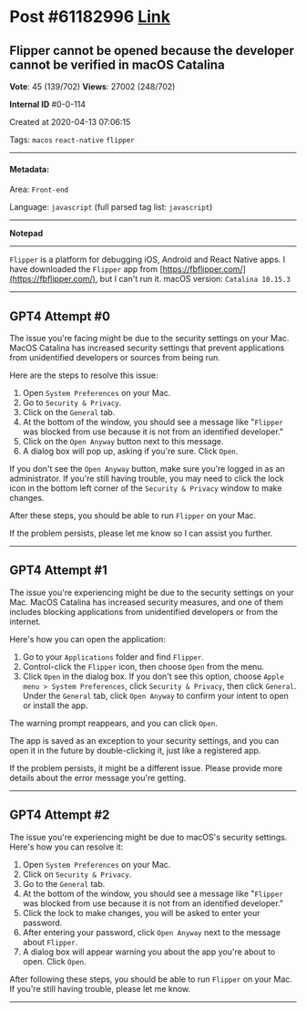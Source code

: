 
# Post \#61182996 [Link](https://stackoverflow.com/questions/61182996/)

## Flipper cannot be opened because the developer cannot be verified in macOS Catalina

**Vote**: 45 (139/702) **Views**: 27002 (248/702) 

**Internal ID** \#0-0-114

Created at 2020-04-13 07:06:15

Tags: `macos` `react-native` `flipper`

----------

#### Metadata:

Area: `Front-end`

Language: `javascript` (full parsed tag list: `javascript`)

----------

**Notepad**


----------

`Flipper` is a platform for debugging iOS, Android and React Native apps.
I have downloaded the `Flipper` app from [https://fbflipper.com/](https://fbflipper.com/), but I can't run it.
[](https://i.stack.imgur.com/eDtz1.png)
macOS version: `Catalina 10.15.3`


----------
        
## GPT4 Attempt \#0

The issue you're facing might be due to the security settings on your Mac. MacOS Catalina has increased security settings that prevent applications from unidentified developers or sources from being run.

Here are the steps to resolve this issue:

1. Open `System Preferences` on your Mac.
2. Go to `Security & Privacy`.
3. Click on the `General` tab.
4. At the bottom of the window, you should see a message like "`Flipper` was blocked from use because it is not from an identified developer."
5. Click on the `Open Anyway` button next to this message.
6. A dialog box will pop up, asking if you're sure. Click `Open`.

If you don't see the `Open Anyway` button, make sure you're logged in as an administrator. If you're still having trouble, you may need to click the lock icon in the bottom left corner of the `Security & Privacy` window to make changes.

After these steps, you should be able to run `Flipper` on your Mac.

If the problem persists, please let me know so I can assist you further.

--------

## GPT4 Attempt \#1

The issue you're experiencing might be due to the security settings on your Mac. MacOS Catalina has increased security measures, and one of them includes blocking applications from unidentified developers or from the internet.

Here's how you can open the application:

1. Go to your `Applications` folder and find `Flipper`.
2. Control-click the `Flipper` icon, then choose `Open` from the menu.
3. Click `Open` in the dialog box. If you don't see this option, choose `Apple menu > System Preferences`, click `Security & Privacy`, then click `General`. Under the `General` tab, click `Open Anyway` to confirm your intent to open or install the app.

The warning prompt reappears, and you can click `Open`.

The app is saved as an exception to your security settings, and you can open it in the future by double-clicking it, just like a registered app.

If the problem persists, it might be a different issue. Please provide more details about the error message you're getting.

--------

## GPT4 Attempt \#2

The issue you're experiencing might be due to macOS's security settings. Here's how you can resolve it:

1. Open `System Preferences` on your Mac.
2. Click on `Security & Privacy`.
3. Go to the `General` tab.
4. At the bottom of the window, you should see a message like "`Flipper` was blocked from use because it is not from an identified developer."
5. Click the lock to make changes, you will be asked to enter your password.
6. After entering your password, click `Open Anyway` next to the message about `Flipper`.
7. A dialog box will appear warning you about the app you're about to open. Click `Open`.

After following these steps, you should be able to run `Flipper` on your Mac. If you're still having trouble, please let me know.

--------
